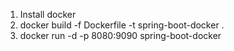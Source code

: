 1) Install docker
2) docker build -f Dockerfile -t spring-boot-docker .
3) docker run -d -p 8080:9090 spring-boot-docker
